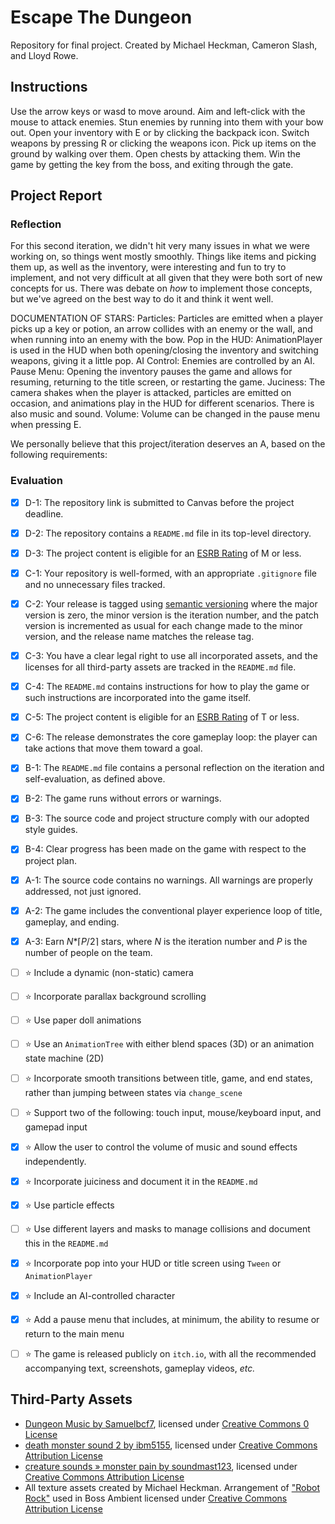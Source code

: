 # Escape The Dungeon
Repository for final project. Created by Michael Heckman, Cameron Slash, and Lloyd Rowe.

## Instructions
Use the arrow keys or wasd to move around. Aim and left-click with the mouse to attack enemies. Stun enemies by running into them with your bow out. Open your inventory with E or by clicking the backpack icon. Switch weapons by pressing R or clicking the weapons icon. Pick up items on the ground by walking over them. Open chests by attacking them. Win the game by getting the key from the boss, and exiting through the gate.

## Project Report

### Reflection 

For this second iteration, we didn't hit very many issues in what we were working on, so things went mostly smoothly. Things like items and picking them up, as well as the inventory, were interesting and fun to try to implement, and not very difficult at all given that they were both sort of new concepts for us. There was debate on *how* to implement those concepts, but we've agreed on the best way to do it and think it went well.

DOCUMENTATION OF STARS:
Particles: Particles are emitted when a player picks up a key or potion, an arrow collides with an enemy or the wall, and when running into an enemy with the bow.
Pop in the HUD: AnimationPlayer is used in the HUD when both opening/closing the inventory and switching weapons, giving it a little pop.
AI Control: Enemies are controlled by an AI.
Pause Menu: Opening the inventory pauses the game and allows for resuming, returning to the title screen, or restarting the game.
Juciness: The camera shakes when the player is attacked, particles are emitted on occasion, and animations play in the HUD for different scenarios. There is also music and sound.
Volume: Volume can be changed in the pause menu when pressing E.

We personally believe that this project/iteration deserves an A, based on the following requirements:

### Evaluation
- [X] D-1: The repository link is submitted to Canvas before the project deadline.
- [X] D-2: The repository contains a <code>README.md</code> file in its top-level directory.
- [X] D-3: The project content is eligible for an <a href="https://www.esrb.org/ratings-guide/">ESRB Rating</a> of M or less.
- [X] C-1: Your repository is well-formed, with an appropriate <code>.gitignore</code> file and no unnecessary files tracked.
- [X] C-2: Your release is tagged using <a href="https://semver.org/">semantic versioning</a> where the major version is zero, the minor version is the iteration number, and the patch version is incremented as usual for each change made to the minor version, and the release name matches the release tag.
- [X] C-3: You have a clear legal right to use all incorporated assets, and the licenses for all third-party assets are tracked in the <code>README.md</code> file.
- [X] C-4: The <code>README.md</code> contains instructions for how to play the game or such instructions are incorporated into the game itself.
- [X] C-5: The project content is eligible for an <a href="https://www.esrb.org/ratings-guide/">ESRB Rating</a> of T or less.
- [X] C-6: The release demonstrates the core gameplay loop: the player can take actions that move them toward a goal.
- [X] B-1: The <code>README.md</code> file contains a personal reflection on the iteration and self-evaluation, as defined above.
- [X] B-2: The game runs without errors or warnings.
- [X] B-3: The source code and project structure comply with our adopted style guides.
- [X] B-4: Clear progress has been made on the game with respect to the project plan.
- [X] A-1: The source code contains no warnings. All warnings are properly addressed, not just ignored.
- [X] A-2: The game includes the conventional player experience loop of title, gameplay, and ending.
- [X] A-3: Earn <em>N</em>*&lceil;<em>P</em>/2&rceil; stars, where <em>N</em> is the iteration number and <em>P</em> is the number of people on the team.
- [ ] ⭐ Include a dynamic (non-static) camera
- [ ] ⭐ Incorporate parallax background scrolling
- [ ] ⭐ Use paper doll animations
- [ ] ⭐ Use an <code>AnimationTree</code> with either blend spaces (3D) or an animation state machine (2D)
- [ ] ⭐ Incorporate smooth transitions between title, game, and end states, rather than jumping between states via <code>change_scene</code>
- [ ] ⭐ Support two of the following: touch input, mouse/keyboard input, and gamepad input
- [X] ⭐ Allow the user to control the volume of music and sound effects independently.
- [X] ⭐ Incorporate juiciness and document it in the <code>README.md</code>
- [X] ⭐ Use particle effects
- [ ] ⭐ Use different layers and masks to manage collisions and document this in the <code>README.md</code>
- [X] ⭐ Incorporate pop into your HUD or title screen using <code>Tween</code> or <code>AnimationPlayer</code>
- [X] ⭐ Include an AI-controlled character
- [X] ⭐ Add a pause menu that includes, at minimum, the ability to resume or return to the main menu
- [ ] ⭐ The game is released publicly on <code>itch.io</code>, with all the recommended accompanying text, screenshots, gameplay videos, <i>etc.</i>


## Third-Party Assets
- [Dungeon Music by Samuelbcf7](https://freesound.org/people/Samuelbcf7/sounds/578733/), licensed under [Creative Commons 0 License](http://creativecommons.org/publicdomain/zero/1.0/)
- [death monster sound 2 by ibm5155](https://freesound.org/people/ibm5155/sounds/174912/), licensed under [Creative Commons Attribution License](https://creativecommons.org/licenses/by/3.0/)
- [creature sounds » monster pain by soundmast123](https://freesound.org/people/soundmast123/sounds/571974/), licensed under [Creative Commons Attribution License](https://creativecommons.org/licenses/by/3.0/)
- All texture assets created by Michael Heckman.
Arrangement of ["Robot Rock"](https://www.youtube.com/watch?v=sFZjqVnWBhc) used in Boss Ambient licensed under [Creative Commons Attribution License](https://creativecommons.org/licenses/by/3.0/)